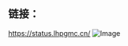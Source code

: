 ## 链接：
https://status.lhpgmc.cn/
![Image](https://github.com/user-attachments/assets/3cb296fa-1330-410b-bef6-1b8679e9bcce)
